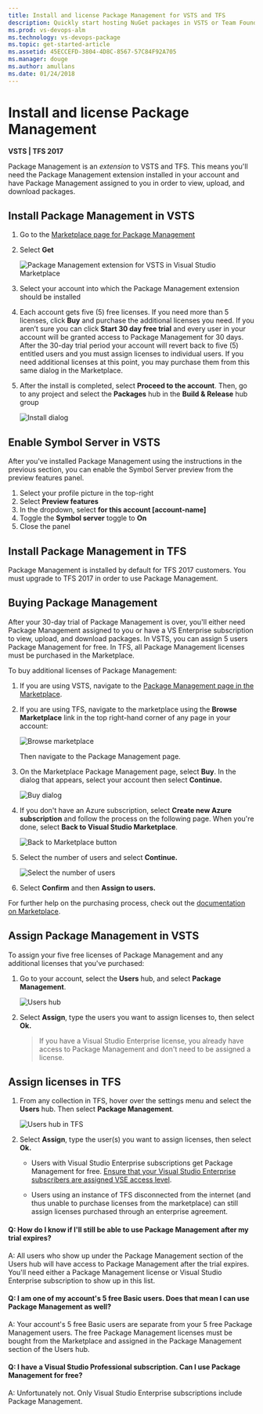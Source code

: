 ```yaml
---
title: Install and license Package Management for VSTS and TFS
description: Quickly start hosting NuGet packages in VSTS or Team Foundation Server
ms.prod: vs-devops-alm
ms.technology: vs-devops-package
ms.topic: get-started-article
ms.assetid: 45ECCEFD-3804-4D8C-8567-57C84F92A705
ms.manager: douge
ms.author: amullans
ms.date: 01/24/2018
---
```


# Install and license Package Management

**VSTS | TFS 2017**

Package Management is an *extension* to VSTS and TFS.  This means you'll need the Package Management extension installed in your account and have Package Management assigned to you in order to view, upload, and download packages.  

## Install Package Management in VSTS

1. Go to the [Marketplace page for Package Management](https://marketplace.visualstudio.com/items?itemName=ms.feed)

1. Select **Get**

    ![Package Management extension for VSTS in Visual Studio Marketplace](_img/marketplace.png)

1. Select your account into which the Package Management extension should be installed

1. Each account gets five (5) free licenses. If you need more than 5 licenses, click **Buy** and purchase the additional licenses you need.  If you aren’t sure you can click **Start 30 day free trial** and every user in your account will be granted access to Package Management for 30 days.  After the 30-day trial period your account will revert back to five (5) entitled users and you must assign licenses to individual users.  If you need additional licenses at this point, you may purchase them from this same dialog in the Marketplace.

1. After the install is completed, select **Proceed to the account**. Then, go to any project and select the **Packages** hub in the **Build & Release** hub group

   ![Install dialog](_img/package-hub.png)

<a name="symbol-server"></a>

## Enable Symbol Server in VSTS

After you've installed Package Management using the instructions in the previous section, you can enable the Symbol Server preview from the preview features panel.

1. Select your profile picture in the top-right
1. Select **Preview features**
1. In the dropdown, select **for this account [account-name]**
1. Toggle the **Symbol server** toggle to **On**
1. Close the panel

## Install Package Management in TFS

Package Management is installed by default for TFS 2017 customers.  You must upgrade to TFS 2017 in order to use Package Management.

## Buying Package Management

After your 30-day trial of Package Management is over, you'll either need Package Management assigned to you or have a VS Enterprise subscription to view, upload, and download packages. In VSTS, you can assign 5 users Package Management for free.  In TFS, all Package Management licenses must be purchased in the Marketplace.  

To buy additional licenses of Package Management:

1. If you are using VSTS, navigate to the [Package Management page in the Marketplace](https://marketplace.visualstudio.com/items?itemName=ms.feed).

1. If you are using TFS, navigate to the marketplace using the **Browse Marketplace** link in the top right-hand corner of any page in your account:

   ![Browse marketplace](_img/browse-marketplace.png)

   Then navigate to the Package Management page.

1. On the Marketplace Package Management page, select **Buy**. In the dialog that appears, select your account then select **Continue.**

   ![Buy dialog](_img/buy-license.png)

1. If you don't have an Azure subscription, select **Create new Azure subscription** and follow the process on the following page.
   When you're done, select **Back to Visual Studio Marketplace**.

   ![Back to Marketplace button](_img/back-to-marketplace.png)

1. Select the number of users and select **Continue.** 

   ![Select the number of users](_img/select-users.png)

1. Select **Confirm** and then **Assign to users.**

For further help on the purchasing process, check out the [documentation on Marketplace](/vsts/marketplace/install-vsts-extension).

## Assign Package Management in VSTS

To assign your five free licenses of Package Management and any additional licenses that you've purchased:

1. Go to your account, select the **Users** hub, and select **Package Management**.

   ![Users hub](_img/users-hub.png)

1. Select **Assign**, type the users you want to assign licenses to, then select **Ok.**
   
   >If you have a Visual Studio Enterprise license, you already have access to Package Management and don't need to be assigned a license.

## Assign licenses in TFS

1. From any collection in TFS, hover over the settings menu and select the **Users** hub. Then select **Package Management**.

   ![Users hub in TFS](_img/users-hub-tfs.png)

1. Select **Assign**, type the user(s) you want to assign licenses, then select **Ok.**

   * Users with Visual Studio Enterprise subscriptions get Package Management for free.  [Ensure that your Visual Studio Enterprise subscribers are assigned VSE access level](../security/change-access-levels.md).

   * Users using an instance of TFS disconnected from the internet (and thus unable to purchase licenses from the marketplace) can still assign licenses purchased through an enterprise agreement.

<!-- BEGINSECTION class="md-qanda" -->

#### Q: How do I know if I'll still be able to use Package Management after my trial expires?

A:  All users who show up under the Package Management section of the Users hub will have access to Package Management after the trial expires. 
You'll need either a Package Management license or Visual Studio Enterprise subscription to show up in this list.  

#### Q:  I am one of my account's 5 free Basic users. Does that mean I can use Package Management as well?

A:  Your account's 5 free Basic users are separate from your 5 free Package Management users. 
The free Package Management licenses must be bought from the Marketplace and assigned in the Package Management section of the Users hub.

#### Q: I have a Visual Studio Professional subscription. Can I use Package Management for free?

A: Unfortunately not. Only Visual Studio Enterprise subscriptions include Package Management.

<!-- ENDSECTION -->
